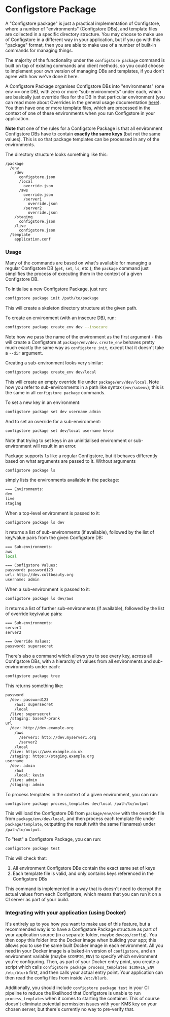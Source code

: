 # Configstore Package

A "Configstore package" is just a practical implementation of Configstore, where a number of "environments" (Configstore DBs),
and template files are collected in a specific directory structure. You may choose to make use of Configstore in a different
way in your application, but if you go with this "package" format, then you are able to make use of a number of built-in
commands for managing things.

The majority of the functionality under the `configstore package` command is built on top of existing commands and client
methods, so you could choose to implement your own version of managing DBs and templates, if you don't agree with how
we've done it here.

A Configstore Package organises Configstore DBs into "environments" (one env == one DB), with zero or more "sub-environments" under
each, which are basically just override files for the DB in that particular environment (you can read more about Overrides in
the general usage documentation [here](USAGE.md#Overrides)). You then have one or more template files, which are processed
in the context of one of these environments when you run Configstore in your application.

**Note** that one of the rules for a Configstore Package is that all environment Configstore DBs have to contain **exactly
the same keys** (but not the same values). This is so that package templates can be processed in any of the environments. 

The directory structure looks something like this:
```
/package
  /env
    /dev
      configstore.json
      /local
        override.json
      /aws
        override.json
        /server1
          override.json
        /server2
          override.json
    /staging
      configstore.json
    /live
      configstore.json
  /template
    application.conf
``` 


### Usage

Many of the commands are based on what's available for managing a regular Configstore DB (`get`, `set`, `ls`, etc.); the
`package` command just simplifies the process of executing them in the context of a given Configstore DB.

To initialise a new Configstore Package, just run:
```bash
configstore package init /path/to/package
```
This will create a skeleton directory structure at the given path.

To create an environment (with an insecure DB), run:
```bash
configstore package create_env dev --insecure
```
Note how we pass the name of the environment as the first argument - this will create a Configstore at `package/env/dev`.
`create_env` behaves pretty much exactly the same way as `configstore init`, except that it doesn't take a `--dir` argument.

Creating a sub-environment looks very similar:
```bash
configstore package create_env dev/local
```
This will create an empty override file under `package/env/dev/local`.
Note how you refer to sub-environments in a path like syntax (`env/subenv`); this is the same in all `configstore package` commands.

To set a new key in an environment:
```bash
configstore package set dev username admin
```

And to set an override for a sub-environment:
```bash
configstore package set dev/local username kevin
```
Note that trying to set keys in an uninitialised environment or sub-environment will result in an error.

Package supports `ls` like a regular Configstore, but it behaves differently based on what arguments are passed to it.
Without arguments
```bash
configstore package ls
```
simply lists the environments available in the package:
```bash
=== Environments:
dev
live
staging
```

When a top-level environment is passed to it:
```bash
configstore package ls dev
```
it returns a list of sub-environments (if available), followed by the list of key/value pairs from the given Configstore DB:
```bash
=== Sub-environments:
aws
local

=== Configstore Values:
password: password123
url: http://dev.cultbeauty.org
username: admin
``` 

When a sub-environment is passed to it:
```bash
configstore package ls dev/aws
```
it returns a list of further sub-environments (if available), followed by the list of override key/value pairs:
```bash
=== Sub-environments:
server1
server2

=== Override Values:
password: supersecret
``` 

There's also a command which allows you to see every key, across all Configstore DBs, with a hierarchy of values from all
environments and sub-environments under each:
```bash
configstore package tree
```
This returns something like:
```bash
password
  /dev: password123
    /aws: supersecret
    /local
  /live: supersecret
  /staging: bases7-prank
url
  /dev: http://dev.example.org
    /aws
      /server1: http://dev.myserver1.org
      /server2
    /local
  /live: https://www.example.co.uk
  /staging: https://staging.example.org
username
  /dev: admin
    /aws
    /local: kevin
  /live: admin
  /staging: admin
```

To process templates in the context of a given environment, you can run:
```bash
configstore package process_templates dev/local /path/to/output
```
This will load the Configstore DB from `package/env/dev` with the override file from `package/env/dev/local`, and then process each
template file under `package/template`, outputting the result (with the same filenames) under `/path/to/output`.

To "test" a Configstore Package, you can run:
```bash
configstore package test
```
This will check that:
1. All environment Configstore DBs contain the exact same set of keys
2. Each template file is valid, and only contains keys referenced in the Configstore DBs

This command is implemented in a way that is doesn't need to decrypt the actual values from each Configstore, which means
that you can run it on a CI server as part of your build.


### Integrating with your application (using Docker)

It's entirely up to you how you want to make use of this feature, but a recommended way is to have a Configstore Package
structure as part of your application source (in a separate folder, maybe `devops/config`). You then copy this folder
into the Docker image when building your app; this allows you to use the same built Docker image in each environment.
All you need in your Docker image is a baked-in version of `configstore`, and an environment variable (maybe `$CONFIG_ENV`) to specify which
environment you're configuring. Then, as part of your Docker entry point, you create a script which calls
`configstore package process_templates $CONFIG_ENV /etc/blurb` first, and then calls your actual entry point. Your application
can then read the config files from inside `/etc/blurb`.

Additionally, you should include `configstore package test` in your CI pipeline to reduce the likelihood that Configstore
is unable to run `process_templates` when it comes to starting the container. This of course doesn't eliminate potential
permission issues with your KMS key on your chosen server, but there's currently no way to pre-verify that.
